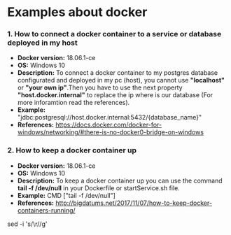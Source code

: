 # Examples about docker

### 1. How to connect a docker container to a service or database deployed in my host

  * **Docker version:** 18.06.1-ce
  * **OS:** Windows 10
  * **Description:** To connect a docker container to my postgres database configurated and deployed in my pc (host), you cannot use 
  **"localhost"** or **"your own ip"**.Then you have to use the next property **"host.docker.internal"** to replace the ip where is our database (For more inforamtion read the references).
  * **Example:** "jdbc:postgresql://host.docker.internal:5432/{database_name}"
  * **References:** https://docs.docker.com/docker-for-windows/networking/#there-is-no-docker0-bridge-on-windows
  
  ### 2. How to keep a docker container up

  * **Docker version:** 18.06.1-ce
  * **OS:** Windows 10
  * **Description:** To keep a docker container up you can use the command **tail -f /dev/null** in your Dockerfile or startService.sh file.
  * **Example:** CMD ["tail -f /dev/null"]
  * **References:** http://bigdatums.net/2017/11/07/how-to-keep-docker-containers-running/



sed -i 's/\r//g'
